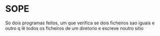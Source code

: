 # SOPE
So dois programas feitos, um que verifica se dois ficheiros sao iguais e outro q lê todos os ficheiros de um diretorio e escreve noutro sitio 
